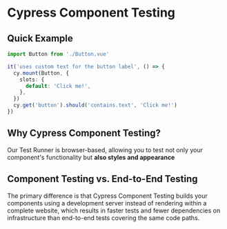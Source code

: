 # Cypress Component Testing

## Quick Example

```ts
import Button from './Button.vue'

it('uses custom text for the button label', () => {
  cy.mount(Button, {
    slots: {
      default: 'Click me!',
    },
  })
  cy.get('button').should('contains.text', 'Click me!')
})
```

## Why Cypress Component Testing?

Our Test Runner is browser-based, allowing you to test not only your component's functionality but **also styles and appearance**

## Component Testing vs. End-to-End Testing

The primary difference is that Cypress Component Testing builds your components using a development server instead of rendering within a complete website, which results in faster tests and fewer dependencies on infrastructure than end-to-end tests covering the same code paths.
